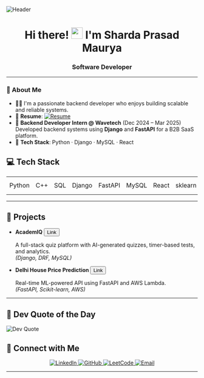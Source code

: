 ![Header](https://raw.githubusercontent.com/halfrost/halfrost/master/icons/header_.png)

<div align="center">
  <h1>Hi there! <img src="https://user-images.githubusercontent.com/18350557/176309783-0785949b-9127-417c-8b55-ab5a4333674e.gif" width="30px"> I'm Sharda Prasad Maurya</h1>
  <h3>Software Developer</h3>
</div>

---

### 💼 About Me

- 👨‍💻 I'm a passionate backend developer who enjoys building scalable and reliable systems.
- 📄 **Resume**: <a href="https://drive.google.com/file/d/1cuRxELKNHu-cyPrEqHfvdrceOxvOeo3j/view?usp=sharing
" target="_blank"><img src="https://img.shields.io/badge/View%20Resume-000000?style=flat&logo=read-the-docs&logoColor=#0000FF" alt="Resume" /></a>
- 💼 **Backend Developer Intern @ Wavetech** (Dec 2024 – Mar 2025)  
  Developed backend systems using **Django** and **FastAPI** for a B2B SaaS platform.
- 🧰 **Tech Stack**: Python · Django · MySQL · React

## 💻 Tech Stack

<div align="center">

<table>
  <tr>
    <td>Python</td>
    <td>C++</td>
    <td>SQL</td>
    <td>Django</td>
    <td>FastAPI</td>
    <td>MySQL</td>
    <td>React</td>
    <td>sklearn</td>
    <td>ML Models</td>
    <td>Docker</td>
    <td>AWS</td>
  </tr>
</table>


</div>

---


## 🔨 Projects

- **AcademIQ**   <a href="https://github.com/sharda2312/academiq" target="_blank">
    <button>Link</button>
  </a>
  
  A full-stack quiz platform with AI-generated quizzes, timer-based tests, and analytics.  
  *(Django, DRF, MySQL)*

- **Delhi House Price Prediction** <a href="https://github.com/sharda2312/delhi-house-price-prediction" target="_blank">
    <button>Link</button>
  </a>
  
  Real-time ML-powered API using FastAPI and AWS Lambda.  
  *(FastAPI, Scikit-learn, AWS)*

---

## 💬 Dev Quote of the Day

![Dev Quote](https://quotes-github-readme.vercel.app/api?type=horizontal&theme=radical)

## 🔗 Connect with Me
<div align="center">

  <a href="https://www.linkedin.com/in/sharda42570" target="_blank">
    <img src="https://img.shields.io/badge/LinkedIn-0A66C2?style=flat&logo=linkedin&logoColor=white" alt="LinkedIn" />
  </a>

  <a href="https://github.com/sharda2312" target="_blank">
    <img src="https://img.shields.io/badge/GitHub-181717?style=flat&logo=github&logoColor=white" alt="GitHub" />
  </a>

  <a href="https://leetcode.com/u/shardamaurya42570/" target="_blank">
    <img src="https://img.shields.io/badge/LeetCode-FFA116?style=flat&logo=leetcode&logoColor=black" alt="LeetCode" />
  </a>

  <a href="mailto:shardamaurya.work@gmail.com">
    <img src="https://img.shields.io/badge/Email-D14836?style=flat&logo=gmail&logoColor=white" alt="Email" />
  </a>

</div>

---

